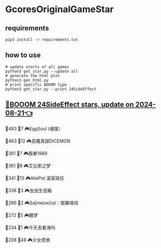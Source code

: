 # GcoresOriginalGameStar

## requirements
```
pip3 install -r requirements.txt
```

## how to use
```
# update starts of all games
python3 get_star.py --update all
# generate the html plot
python3 gen_html.py
# print specific BOOOM type
python3 get_star.py --print 24SideEffect
```

## [🔗BOOOM 24SideEffect stars, update on 2024-08-21👈](https://raw.githack.com/sichaozhang1112/GcoresOriginalGameStar/main/html/24SideEffect.html) 
🌟483 👥7   🎮EggSoul (魂蛋）       

🌟463 👥12  🎮恶魔真探DICEMON        

🌟361 👥7   🎮極東1989             

🌟361 👥8   🎮艾比斯之梦              

🌟341 👥13  🎮AliePot 温室效应       

🌟338 👥3   🎮虫虫生态箱              

🌟286 👥2   🎮Sa[meow]rai：银翼喵侍   

🌟272 👥5   🎮醒梦                 

🌟234 👥1   🎮今天去看海吗             

🌟208 👥48  🎮少女奇旅               

